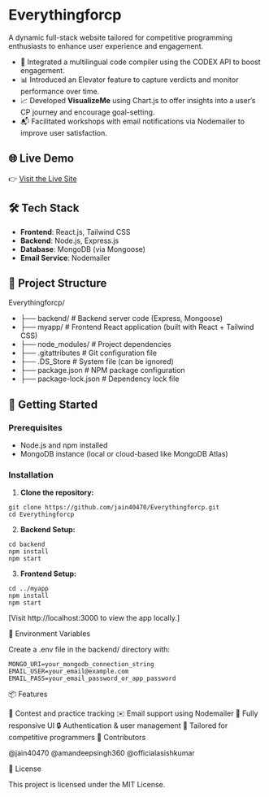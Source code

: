 # Everythingforcp

A dynamic full-stack website tailored for competitive programming enthusiasts to enhance user experience and engagement.

- 🧠 Integrated a multilingual code compiler using the CODEX API to boost engagement.
- 📊 Introduced an Elevator feature to capture verdicts and monitor performance over time.
- 📈 Developed **VisualizeMe** using Chart.js to offer insights into a user’s CP journey and encourage goal-setting.
- 📬 Facilitated workshops with email notifications via Nodemailer to improve user satisfaction.


## 🌐 Live Demo

👉 [Visit the Live Site](https://everythingforcp.netlify.app)

## 🛠️ Tech Stack

- **Frontend**: React.js, Tailwind CSS
- **Backend**: Node.js, Express.js
- **Database**: MongoDB (via Mongoose)
- **Email Service**: Nodemailer

## 📁 Project Structure

Everythingforcp/

- ├── backend/               # Backend server code (Express, Mongoose)
- ├── myapp/                 # Frontend React application (built with React + Tailwind CSS)
- ├── node_modules/          # Project dependencies
- ├── .gitattributes         # Git configuration file
- ├── .DS_Store              # System file (can be ignored)
- ├── package.json           # NPM package configuration
- ├── package-lock.json      # Dependency lock file


## 🚀 Getting Started

### Prerequisites

- Node.js and npm installed
- MongoDB instance (local or cloud-based like MongoDB Atlas)

### Installation

1. **Clone the repository:**

```
git clone https://github.com/jain40470/Everythingforcp.git
cd Everythingforcp
```

2. **Backend Setup:**

```
cd backend
npm install
npm start
```

3. **Frontend Setup:**

```
cd ../myapp
npm install
npm start
```

[Visit http://localhost:3000 to view the app locally.]

🔐 Environment Variables

Create a .env file in the backend/ directory with:

```
MONGO_URI=your_mongodb_connection_string
EMAIL_USER=your_email@example.com
EMAIL_PASS=your_email_password_or_app_password
```

📦 Features

📅 Contest and practice tracking
✉️ Email support using Nodemailer
📱 Fully responsive UI
🔒 Authentication & user management
🎯 Tailored for competitive programmers
🤝 Contributors

@jain40470
@amandeepsingh360
@officialasishkumar

📄 License

This project is licensed under the MIT License.


